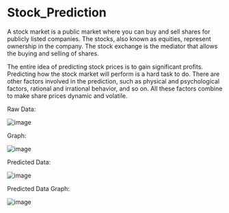 # Stock_Prediction

A stock market is a public market where you can buy and sell shares for publicly listed companies. The stocks, also known as equities, represent ownership in the company. The stock exchange is the mediator that allows the buying and selling of shares.


The entire idea of predicting stock prices is to gain significant profits. Predicting how the stock market will perform is a hard task to do. There are other factors involved in the prediction, such as physical and psychological factors, rational and irrational behavior, and so on. All these factors combine to make share prices dynamic and volatile.

Raw Data:

![image](https://user-images.githubusercontent.com/117059189/229979213-7ac39e12-c202-4536-9702-9536e7b55a08.png)


Graph:

![image](https://user-images.githubusercontent.com/117059189/229979039-3a16b8ba-98d1-456d-8b6b-dcd661ce177d.png)


Predicted Data:

![image](https://user-images.githubusercontent.com/117059189/229979154-d21bb339-8c67-4469-9570-66cc8ab348ee.png)


Predicted Data Graph:

![image](https://user-images.githubusercontent.com/117059189/229979379-e217b81e-2c54-4782-b047-9f7143cda3c7.png)

